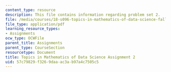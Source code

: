 ```yaml
---
content_type: resource
description: This file contains information regarding problem set 2.
file: /media/courses/18-s096-topics-in-mathematics-of-data-science-fall-2015/57c79829f3269daaac3ab97a4c7505c5_MIT18_S096F15_Homework_2.pdf
file_type: application/pdf
learning_resource_types:
- Assignments
ocw_type: OCWFile
parent_title: Assignments
parent_type: CourseSection
resourcetype: Document
title: Topics in Mathematics of Data Science Assignment 2
uid: 57c79829-f326-9daa-ac3a-b97a4c7505c5
---
```

